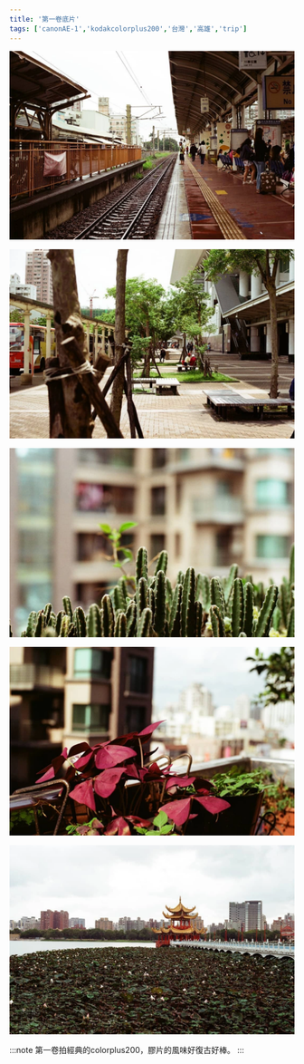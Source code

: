 ```yaml
---
title: '第一卷底片'
tags: ['canonAE-1','kodakcolorplus200','台灣','高雄','trip']
---
```

![001](./img/instagram_output/201905/001.webp)

![001](./img/instagram_output/201905/005.webp)

![001](./img/instagram_output/201905/002.webp)

![001](./img/instagram_output/201905/004.webp)

![001](./img/instagram_output/201905/006.webp)

:::note 
第一卷拍經典的colorplus200，膠片的風味好復古好棒。
:::